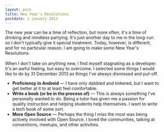 ```yaml
---
layout: post
title: New Year's Resolutions
postdate: 1 january 2013
---
```


The new year can be a time of reflection, but more often, it's a time of
drinking and mindless partying. It's just another day to me in the long-run
so I don't typically give it special treatment. Today, however, is different,
and for no particular reason. I am going to make some New Year's Resolutions.
<br><br>
When I don't take on anything new, I find myself stagnating as a developer.
It's an awful feeling, but easy to overcome. I selected some things I would
like to do by 31 December 2013 as things I've always dismissed and put-off. 

<ul>
	<li>
		<strong>Proficiency in Android</strong> &mdash; I have only dabbled 
		and tinkered, but I want to get better at it to at least feel 
		comfortable.
	</li>
	<li>
		<strong>Write a book (or be in the process of)</strong> &mdash; This is
		always something I've personally wanted to do. Being a tutor has given
		me a passion for quality instruction and helping students help
		themselves. I want to write a tech book of some sort.
	</li>
	<li>
		<strong>More Open Source</strong> &mdash; Perhaps the thing I miss the
		most was being actively involved with Open Source. I loved the
		communities, talking at conventions, meetups, and other activities.
	</li>
</ul>
